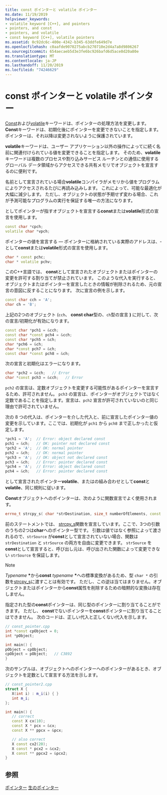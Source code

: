 ```yaml
---
title: const ポインターと volatile ポインター
ms.date: 11/19/2019
helpviewer_keywords:
- volatile keyword [C++], and pointers
- pointers, and const
- pointers, and volatile
- const keyword [C++], volatile pointers
ms.assetid: 0c92dc6c-400e-4342-b345-63ddfe649d7e
ms.openlocfilehash: c0aafde9070275abcb270710e2d4a7a8d9806267
ms.sourcegitcommit: 654aecaeb5d3e3fe6bc926bafd6d5ace0d20a80e
ms.translationtype: MT
ms.contentlocale: ja-JP
ms.lasthandoff: 11/20/2019
ms.locfileid: "74246629"
---
```

# <a name="const-and-volatile-pointers"></a>const ポインターと volatile ポインター

[Const](const-cpp.md)および[volatile](volatile-cpp.md)キーワードは、ポインターの処理方法を変更します。 **Const**キーワードは、初期化後にポインターを変更できないことを指定します。ポインターは、それ以降は変更されないように保護されています。

**volatile**キーワードは、ユーザー アプリケーション以外の操作によってに続く名前に関連付けられている値を変更できることを指定します。 そのため、**volatile**キーワードは複数のプロセスや割り込みサービス ルーチンとの通信に使用するグローバル データ領域からアクセスできる共有メモリでオブジェクトを宣言するのに便利です。

名前として宣言されている場合**volatile**コンパイラがメモリから値をプログラムによりアクセスされるたびに再読み込みします。 これによって、可能な最適化が大幅に減少します。 ただし、オブジェクトの状態が予期せず変わる場合、これが予測可能なプログラムの実行を保証する唯一の方法になります。

としてポインターが指すオブジェクトを宣言する**const**または**volatile**形式の宣言を使用します。

```cpp
const char *cpch;
volatile char *vpch;
```

ポインターの値を宣言する — ポインターに格納されている実際のアドレスは、-として**const**または**volatile**形式の宣言を使用します。

```cpp
char * const pchc;
char * volatile pchv;
```

このC++言語では、 **const**として宣言されたオブジェクトまたはポインターの変更を許可する割り当てが禁止されています。 このような代入を実行すると、オブジェクトまたはポインターを宣言したときの情報が削除されるため、元の宣言の意図に反することになります。 次に宣言の例を示します。

```cpp
const char cch = 'A';
char ch = 'B';
```

上記の2つのオブジェクト (`cch`、 **const char**型の、`ch`型の宣言 **)** に対して、次の宣言/初期化が有効になります。

```cpp
const char *pch1 = &cch;
const char *const pch4 = &cch;
const char *pch5 = &ch;
char *pch6 = &ch;
char *const pch7 = &ch;
const char *const pch8 = &ch;
```

次の宣言と初期化はエラーになります。

```cpp
char *pch2 = &cch;   // Error
char *const pch3 = &cch;   // Error
```

`pch2` の宣言は、定数オブジェクトを変更する可能性があるポインターを宣言するため、許可されません。 `pch3` の宣言は、ポインターがオブジェクトではなく定数であることを指定します。宣言は、`pch2` 宣言が許可されていないのと同じ理由で許可されていません。

次の 8 つの代入は、ポインターを介した代入と、前に宣言したポインター値の変更を示しています。ここでは、初期化が `pch1` から `pch8` まで正しかったと仮定します。

```cpp
*pch1 = 'A';  // Error: object declared const
pch1 = &ch;   // OK: pointer not declared const
*pch2 = 'A';  // OK: normal pointer
pch2 = &ch;   // OK: normal pointer
*pch3 = 'A';  // OK: object not declared const
pch3 = &ch;   // Error: pointer declared const
*pch4 = 'A';  // Error: object declared const
pch4 = &ch;   // Error: pointer declared const
```

として宣言されたポインター**volatile**、またはの組み合わせとして**const**と**volatile**、同じ規則に従います。

**Const**オブジェクトへのポインターは、次のように関数宣言でよく使用されます。

```cpp
errno_t strcpy_s( char *strDestination, size_t numberOfElements, const char *strSource );
```

前のステートメントでは、 [strcpy_s](../c-runtime-library/reference/strcpy-s-wcscpy-s-mbscpy-s.md)関数を宣言しています。ここで、3つの引数のうちの2つは**char**へのポインター型です。 引数は値ではなく参照によって渡されるので、`strSource` が**const**として宣言されていない場合、関数は `strDestination` と `strSource` の両方を自由に変更できます。 `strSource` を**const**として宣言すると、呼び出し元は、呼び出された関数によって変更できない `strSource` を保証します。

> [!NOTE]
> *Typename* <strong>\*</strong>から**const** *typename* <strong>\*</strong>への標準変換があるため、型 `char *` の引数を[strcpy_s](../c-runtime-library/reference/strcpy-s-wcscpy-s-mbscpy-s.md)に渡すことは有効です。 ただし、この逆は当てはまりません。オブジェクトまたはポインターから**const**属性を削除するための暗黙的な変換は存在しません。

指定された型の**const**ポインターは、同じ型のポインターに割り当てることができます。 ただし、 **const**でないポインターを**const**ポインターに割り当てることはできません。 次のコードは、正しい代入と正しくない代入を示します。

```cpp
// const_pointer.cpp
int *const cpObject = 0;
int *pObject;

int main() {
pObject = cpObject;
cpObject = pObject;   // C3892
}
```

次のサンプルは、オブジェクトへのポインターへのポインターがあるとき、オブジェクトを定数として宣言する方法を示します。

```cpp
// const_pointer2.cpp
struct X {
   X(int i) : m_i(i) { }
   int m_i;
};

int main() {
   // correct
   const X cx(10);
   const X * pcx = &cx;
   const X ** ppcx = &pcx;

   // also correct
   X const cx2(20);
   X const * pcx2 = &cx2;
   X const ** ppcx2 = &pcx2;
}
```

## <a name="see-also"></a>参照

[ポインター](pointers-cpp.md)
[生のポインター](raw-pointers.md)